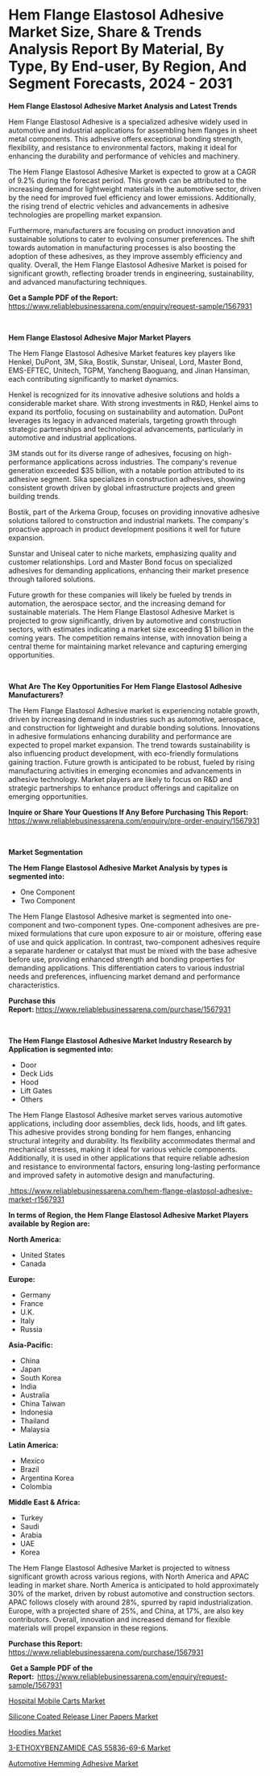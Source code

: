<p><h1>Hem Flange Elastosol Adhesive Market Size, Share & Trends Analysis Report By Material, By Type, By End-user, By Region, And Segment Forecasts, 2024 - 2031</h1></p><p><strong>Hem Flange Elastosol Adhesive Market Analysis and Latest Trends</strong></p>
<p><p>Hem Flange Elastosol Adhesive is a specialized adhesive widely used in automotive and industrial applications for assembling hem flanges in sheet metal components. This adhesive offers exceptional bonding strength, flexibility, and resistance to environmental factors, making it ideal for enhancing the durability and performance of vehicles and machinery. </p><p>The Hem Flange Elastosol Adhesive Market is expected to grow at a CAGR of 9.2% during the forecast period. This growth can be attributed to the increasing demand for lightweight materials in the automotive sector, driven by the need for improved fuel efficiency and lower emissions. Additionally, the rising trend of electric vehicles and advancements in adhesive technologies are propelling market expansion. </p><p>Furthermore, manufacturers are focusing on product innovation and sustainable solutions to cater to evolving consumer preferences. The shift towards automation in manufacturing processes is also boosting the adoption of these adhesives, as they improve assembly efficiency and quality. Overall, the Hem Flange Elastosol Adhesive Market is poised for significant growth, reflecting broader trends in engineering, sustainability, and advanced manufacturing techniques.</p></p>
<p><strong>Get a Sample PDF of the Report:&nbsp;</strong> <a href="https://www.reliablebusinessarena.com/enquiry/request-sample/1567931">https://www.reliablebusinessarena.com/enquiry/request-sample/1567931</a></p>
<p>&nbsp;</p>
<p><strong>Hem Flange Elastosol Adhesive Major Market Players</strong></p>
<p><p>The Hem Flange Elastosol Adhesive Market features key players like Henkel, DuPont, 3M, Sika, Bostik, Sunstar, Uniseal, Lord, Master Bond, EMS-EFTEC, Unitech, TGPM, Yancheng Baoguang, and Jinan Hansiman, each contributing significantly to market dynamics.</p><p>Henkel is recognized for its innovative adhesive solutions and holds a considerable market share. With strong investments in R&D, Henkel aims to expand its portfolio, focusing on sustainability and automation. DuPont leverages its legacy in advanced materials, targeting growth through strategic partnerships and technological advancements, particularly in automotive and industrial applications.</p><p>3M stands out for its diverse range of adhesives, focusing on high-performance applications across industries. The company's revenue generation exceeded $35 billion, with a notable portion attributed to its adhesive segment. Sika specializes in construction adhesives, showing consistent growth driven by global infrastructure projects and green building trends.</p><p>Bostik, part of the Arkema Group, focuses on providing innovative adhesive solutions tailored to construction and industrial markets. The company's proactive approach in product development positions it well for future expansion.</p><p>Sunstar and Uniseal cater to niche markets, emphasizing quality and customer relationships. Lord and Master Bond focus on specialized adhesives for demanding applications, enhancing their market presence through tailored solutions.</p><p>Future growth for these companies will likely be fueled by trends in automation, the aerospace sector, and the increasing demand for sustainable materials. The Hem Flange Elastosol Adhesive Market is projected to grow significantly, driven by automotive and construction sectors, with estimates indicating a market size exceeding $1 billion in the coming years. The competition remains intense, with innovation being a central theme for maintaining market relevance and capturing emerging opportunities.</p></p>
<p>&nbsp;</p>
<p><strong>What Are The Key Opportunities For Hem Flange Elastosol Adhesive Manufacturers?</strong></p>
<p><p>The Hem Flange Elastosol Adhesive market is experiencing notable growth, driven by increasing demand in industries such as automotive, aerospace, and construction for lightweight and durable bonding solutions. Innovations in adhesive formulations enhancing durability and performance are expected to propel market expansion. The trend towards sustainability is also influencing product development, with eco-friendly formulations gaining traction. Future growth is anticipated to be robust, fueled by rising manufacturing activities in emerging economies and advancements in adhesive technology. Market players are likely to focus on R&D and strategic partnerships to enhance product offerings and capitalize on emerging opportunities.</p></p>
<p><strong>Inquire or Share Your Questions If Any Before Purchasing This Report:</strong> <a href="https://www.reliablebusinessarena.com/enquiry/pre-order-enquiry/1567931">https://www.reliablebusinessarena.com/enquiry/pre-order-enquiry/1567931</a></p>
<p>&nbsp;</p>
<p><strong>Market Segmentation</strong></p>
<p><strong>The Hem Flange Elastosol Adhesive Market Analysis by types is segmented into:</strong></p>
<p><ul><li>One Component</li><li>Two Component</li></ul></p>
<p><p>The Hem Flange Elastosol Adhesive market is segmented into one-component and two-component types. One-component adhesives are pre-mixed formulations that cure upon exposure to air or moisture, offering ease of use and quick application. In contrast, two-component adhesives require a separate hardener or catalyst that must be mixed with the base adhesive before use, providing enhanced strength and bonding properties for demanding applications. This differentiation caters to various industrial needs and preferences, influencing market demand and performance characteristics.</p></p>
<p><strong>Purchase this Report:&nbsp;</strong><a href="https://www.reliablebusinessarena.com/purchase/1567931">https://www.reliablebusinessarena.com/purchase/1567931</a></p>
<p>&nbsp;</p>
<p><strong>The Hem Flange Elastosol Adhesive Market Industry Research by Application is segmented into:</strong></p>
<p><ul><li>Door</li><li>Deck Lids</li><li>Hood</li><li>Lift Gates</li><li>Others</li></ul></p>
<p><p>The Hem Flange Elastosol Adhesive market serves various automotive applications, including door assemblies, deck lids, hoods, and lift gates. This adhesive provides strong bonding for hem flanges, enhancing structural integrity and durability. Its flexibility accommodates thermal and mechanical stresses, making it ideal for various vehicle components. Additionally, it is used in other applications that require reliable adhesion and resistance to environmental factors, ensuring long-lasting performance and improved safety in automotive design and manufacturing.</p></p>
<p><a href="https://www.reliablebusinessarena.com/hem-flange-elastosol-adhesive-market-r1567931">&nbsp;https://www.reliablebusinessarena.com/hem-flange-elastosol-adhesive-market-r1567931</a></p>
<p><strong>In terms of Region, the Hem Flange Elastosol Adhesive Market Players available by Region are:</strong></p>
<p>
    <p> <strong> North America: </strong>
        <ul>
            <li>United States</li>
            <li>Canada</li>
        </ul>
        </p> 
    <p> <strong> Europe: </strong>
        <ul>
            <li>Germany</li>
            <li>France</li>
            <li>U.K.</li>
            <li>Italy</li>
            <li>Russia</li>
        </ul>
        </p> 
    <p> <strong> Asia-Pacific: </strong>
        <ul>
            <li>China</li>
            <li>Japan</li>
            <li>South Korea</li>
            <li>India</li>
            <li>Australia</li>
            <li>China Taiwan</li>
            <li>Indonesia</li>
            <li>Thailand</li>
            <li>Malaysia</li>
        </ul>
        </p> 
    <p> <strong> Latin America: </strong>
        <ul>
            <li>Mexico</li>
            <li>Brazil</li>
            <li>Argentina Korea</li>
            <li>Colombia</li>
        </ul>
        </p> 
    <p> <strong> Middle East & Africa: </strong>
        <ul>
            <li>Turkey</li>
            <li>Saudi</li>
            <li>Arabia</li>
            <li>UAE</li>
            <li>Korea</li>
        </ul>
    </p>
    </p>
<p><p>The Hem Flange Elastosol Adhesive Market is projected to witness significant growth across various regions, with North America and APAC leading in market share. North America is anticipated to hold approximately 30% of the market, driven by robust automotive and construction sectors. APAC follows closely with around 28%, spurred by rapid industrialization. Europe, with a projected share of 25%, and China, at 17%, are also key contributors. Overall, innovation and increased demand for flexible materials will propel expansion in these regions.</p></p>
<p><strong>Purchase this Report: </strong><a href="https://www.reliablebusinessarena.com/purchase/1567931">https://www.reliablebusinessarena.com/purchase/1567931</a></p>
<p>&nbsp;<strong>Get a Sample PDF of the Report:&nbsp;&nbsp;</strong><a href="https://www.reliablebusinessarena.com/enquiry/request-sample/1567931">https://www.reliablebusinessarena.com/enquiry/request-sample/1567931</a></p>
<p><strong></strong></p>
<p><p><a href="https://www.linkedin.com/pulse/hospital-mobile-carts-market-global-regional-analysis-2024-2md3e?trackingId=IYpd7yQ9ShO5si7jRuaYbA%3D%3D">Hospital Mobile Carts Market</a></p><p><a href="https://issuu.com/reportprime-2/docs/silicone-coated-release-liner-paper_52fb94228fc20b">Silicone Coated Release Liner Papers Market</a></p><p><a href="https://www.linkedin.com/pulse/hoodies-market-size-growing-cagr-11-report-covers-analysis-qfo6e?trackingId=2K5ouSTBQMq%2FDvPs5bYmyw%3D%3D">Hoodies Market</a></p><p><a href="https://medium.com/@janickjohns/evaluating-global-3-ethoxybenzamide-cas-55836-69-6-market-trends-and-growth-opportunities-by-78b7424a30b0">3-ETHOXYBENZAMIDE CAS 55836-69-6 Market</a></p><p><a href="https://github.com/provorikovar/Market-Research-Report-List-6/blob/main/automotive-hemming-adhesive-market.md">Automotive Hemming Adhesive Market</a></p></p>